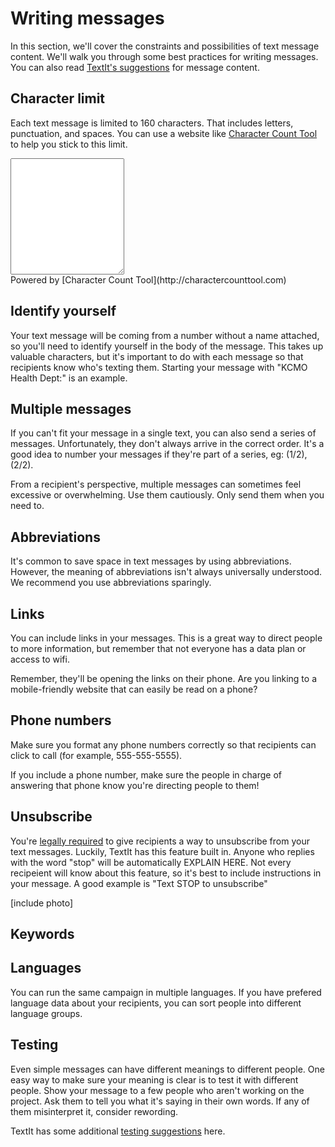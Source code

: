 # Writing messages

In this section, we'll cover the constraints and possibilities of text message content. We'll walk you through some best practices for writing messages. You can also read [TextIt's suggestions](http://feedback.textit.in/knowledgebase/articles/790404-message-content-best-practices) for message content.

## Character limit

Each text message is limited to 160 characters. That includes letters, punctuation, and spaces. You can use a website like [Character Count Tool](http://charactercounttool.com/) to help you stick to this limit.

<div id="cct_embed_counts"><textarea id="cct_embed_input_text" rows="12"></textarea></div>
Powered by [Character Count Tool](http://charactercounttool.com)


## Identify yourself

Your text message will be coming from a number without a name attached, so you'll need to identify yourself in the body of the message. This takes up valuable characters, but it's important to do with each message so that recipients know who's texting them. Starting your message with "KCMO Health Dept:" is an example.

## Multiple messages

If you can't fit your message in a single text, you can also send a series of messages. Unfortunately, they don't always arrive in the correct order. It's a good idea to number your messages if they're part of a series, eg: (1/2), (2/2).

From a recipient's perspective, multiple messages can sometimes feel excessive or overwhelming. Use them cautiously. Only send them when you need to.

## Abbreviations

It's common to save space in text messages by using abbreviations. However, the meaning of abbreviations isn't always universally understood. We recommend you use abbreviations sparingly.

## Links

You can include links in your messages. This is a great way to direct people to more information, but remember that not everyone has a data plan or access to wifi.

Remember, they'll be opening the links on their phone. Are you linking to a mobile-friendly website that can easily be read on a phone?

## Phone numbers

Make sure you format any phone numbers correctly so that recipients can click to call (for example, 555-555-5555).

If you include a phone number, make sure the people in charge of answering that phone know you're directing people to them!

## Unsubscribe

You're [legally required](https://consumercomplaints.fcc.gov/hc/en-us/articles/204930920) to give recipients a way to unsubscribe from your text messages. Luckily, TextIt has this feature built in. Anyone who replies with the word "stop" will be automatically EXPLAIN HERE. Not every recipeient will know about this feature, so it's best to include instructions in your message. A good example is "Text STOP to unsubscribe"

[include photo]

## Keywords

## Languages

You can run the same campaign in multiple languages. If you have prefered language data about your recipients, you can sort people into different language groups.

## Testing

Even simple messages can have different meanings to different people. One easy way to make sure your meaning is clear is to test it with different people. Show your message to a few people who aren't working on the project. Ask them to tell you what it's saying in their own words. If any of them misinterpret it, consider rewording.

TextIt has some additional [testing suggestions](http://feedback.textit.in/knowledgebase/articles/758793-conducting-a-usability-test) here.